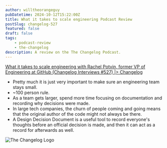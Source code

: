 ```yaml
---
author: willtheorangeguy
pubDatetime: 2024-10-12T15:22:00Z
title: What it takes to scale engineering Podcast Review
postSlug: changelog-527
featured: false
draft: false
tags:
    - podcast-review
    - the-changelog
description: A review on the The Changelog Podcast.
---
```


[What it takes to scale engineering with Rachel Potvin, former VP of Engineering at GitHub (Changelog Interviews #527) |> Changelog](https://changelog.com/podcast/527)

- Pretty much it is just very important to make sure an engineering team stays small.
- ~100 person rule.
- As a team gets larger, spend more time focusing on documentation and recording why decisions were made.
- In large tech companies, the churn of people coming and going means that the original author of the code might not always be there.
- A Design Decision Document is a useful tool to record everyone's thoughts before an official decision is made, and then it can act as a record for afterwards as well.

![The Changelog Logo](https://is1-ssl.mzstatic.com/image/thumb/Podcasts123/v4/b5/b1/43/b5b14333-7cbe-123d-c444-0204e5d08102/mza_311421542997449775.png/300x300bb.webp)
